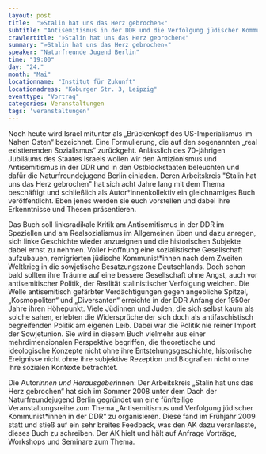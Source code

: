 ```yaml
---
layout: post
title:  "»Stalin hat uns das Herz gebrochen«"
subtitle: "Antisemitismus in der DDR und die Verfolgung jüdischer Kommunistinnen und Kommunisten."
crawlertitle: "»Stalin hat uns das Herz gebrochen«"
summary: "»Stalin hat uns das Herz gebrochen«"
speaker: "Naturfreunde Jugend Berlin"
time: "19:00"
day: "24."
month: "Mai"
locationname: "Institut für Zukunft"
locationadress: "Koburger Str. 3, Leipzig"
eventtype: "Vortrag"
categories: Veranstaltungen
tags: 'veranstaltungen'
---
```

Noch heute wird Israel mitunter als „Brückenkopf des US-Imperialismus im Nahen Osten“ bezeichnet. Eine Formulierung, die auf den sogenannten „real existierenden Sozialismus“ zurückgeht. Anlässlich des 70-jährigen Jubiläums des Staates Israels wollen wir den Antizionismus und Antisemitismus in der DDR und in den Ostblockstaaten beleuchten und dafür die Naturfreundejugend Berlin einladen. Deren Arbeitskreis "Stalin hat uns das Herz gebrochen" hat sich acht Jahre lang mit dem Thema beschäftigt und schließlich als Autor*innenkollektiv ein gleichnamiges Buch veröffentlicht. Eben jenes werden sie euch vorstellen und dabei ihre Erkenntnisse und Thesen präsentieren.

Das Buch soll linksradikale Kritik am Antisemitismus in der DDR im Speziellen und am Realsozialismus im Allgemeinen üben und dazu anregen, sich linke Geschichte wieder anzueignen und die historischen Subjekte dabei ernst zu nehmen. Voller Hoffnung eine sozialistische Gesellschaft aufzubauen, remigrierten jüdische Kommunist*innen nach dem Zweiten Weltkrieg in die sowjetische Besatzungszone Deutschlands. Doch schon bald sollten ihre Träume auf eine bessere Gesellschaft ohne Angst, auch vor antisemitischer Politik, der Realität stalinistischer Verfolgung weichen. Die Welle antisemitisch gefärbter Verdächtigungen gegen angebliche Spitzel, „Kosmopoliten“ und „Diversanten“ erreichte in der DDR Anfang der 1950er Jahre ihren Höhepunkt. Viele Jüdinnen und Juden, die sich selbst kaum als solche sahen, erlebten die Widersprüche der sich doch als antifaschistisch begreifenden Politik am eigenen Leib. Dabei war die Politik nie reiner Import der Sowjetunion. Sie wird in diesem Buch vielmehr aus einer mehrdimensionalen Perspektive begriffen, die theoretische und ideologische Konzepte nicht ohne ihre Entstehungsgeschichte, historische Ereignisse nicht ohne ihre subjektive Rezeption und Biografien nicht ohne ihre sozialen Kontexte betrachtet.

Die Autor*innen und Herausgeber*innen:
Der Arbeitskreis „Stalin hat uns das Herz gebrochen“ hat sich im Sommer 2008 unter dem Dach der Naturfreundejugend Berlin gegründet um eine fünfteilige Veranstaltungsreihe zum Thema „Antisemitismus und Verfolgung jüdischer Kommunist*innen in der DDR“ zu organisieren. Diese fand im Frühjahr 2009 statt und stieß auf ein sehr breites Feedback, was den AK dazu veranlasste, dieses Buch zu schreiben. Der AK hielt und hält auf Anfrage Vorträge, Workshops und Seminare zum Thema.

